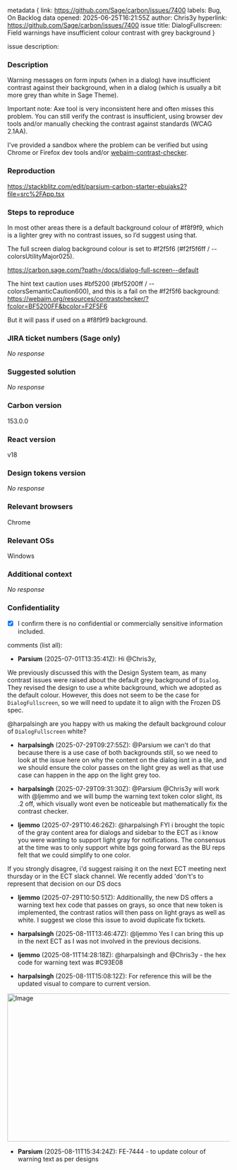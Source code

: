 metadata {
link: https://github.com/Sage/carbon/issues/7400
labels: Bug, On Backlog
data opened: 2025-06-25T16:21:55Z
author: Chris3y
hyperlink: https://github.com/Sage/carbon/issues/7400
issue title: DialogFullscreen: Field warnings have insufficient colour contrast with grey background
}

issue description:
### Description

Warning messages on form inputs (when in a dialog) have insufficient contrast against their background, when in a dialog (which is usually a bit more grey than white in Sage Theme).

Important note: Axe tool is very inconsistent here and often misses this problem. You can still verify the contrast is insufficient, using browser dev tools and/or manually checking the contrast against standards (WCAG 2.1AA).

I've provided a sandbox where the problem can be verified but using Chrome or Firefox dev tools and/or [webaim-contrast-checker](https://webaim.org/resources/contrastchecker/?fcolor=BF5200FF&bcolor=F2F5F6).

### Reproduction

https://stackblitz.com/edit/parsium-carbon-starter-ebujaks2?file=src%2FApp.tsx

### Steps to reproduce

In most other areas there is a default background colour of #f8f9f9, which is a lighter grey with no contrast issues, so I’d suggest using that.

The full screen dialog background colour is set to #f2f5f6 (#f2f5f6ff / --colorsUtilityMajor025).

https://carbon.sage.com/?path=/docs/dialog-full-screen--default 

The hint text caution uses #bf5200  (#bf5200ff / --colorsSemanticCaution600), and this is a fail on the #f2f5f6 background: https://webaim.org/resources/contrastchecker/?fcolor=BF5200FF&bcolor=F2F5F6

But it will pass if used on a #f8f9f9 background.

### JIRA ticket numbers (Sage only)

_No response_

### Suggested solution

_No response_

### Carbon version

153.0.0

### React version

v18

### Design tokens version

_No response_

### Relevant browsers

Chrome

### Relevant OSs

Windows

### Additional context

_No response_

### Confidentiality

- [x] I confirm there is no confidential or commercially sensitive information included.

comments (list all):
- **Parsium** (2025-07-01T13:35:41Z):
  Hi @Chris3y,

We previously discussed this with the Design System team, as many contrast issues were raised about the default grey background of `Dialog`. They revised the design to use a white background, which we adopted as the default colour. However, this does not seem to be the case for `DialogFullscreen`, so we will need to update it to align with the Frozen DS spec.

@harpalsingh are you happy with us making the default background colour of `DialogFullscreen` white?

- **harpalsingh** (2025-07-29T09:27:55Z):
  @Parsium we can't do that because there is a use case of both backgrounds still, so we need to look at the issue here on why the content on the dialog isnt in a tile, and we should ensure the color passes on the light grey as well as that use case can happen in the app on the light grey too.

- **harpalsingh** (2025-07-29T09:31:30Z):
  @Parsium @Chris3y will work with @ljemmo and we will bump the warning text token color slight, its .2 off, which visually wont even be noticeable but mathematically fix the contrast checker.

- **ljemmo** (2025-07-29T10:46:26Z):
  @harpalsingh FYI i brought the topic of the gray content area for dialogs and sidebar to the ECT as i know you were wanting to support light gray for notifications. The consensus at the time was to only support white bgs going forward as the BU reps felt that we could simplify to one color.

If you strongly disagree, i'd suggest raising it on the next ECT meeting next thursday or in the ECT slack channel. We recently added 'don't's to represent that decision on our DS docs

- **ljemmo** (2025-07-29T10:50:51Z):
  Additionallly, the new DS offers a warning text hex code that passes on grays, so once that new token is implemented, the contrast ratios will then pass on light grays as well as white. I suggest we close this issue to avoid duplicate fix tickets.

- **harpalsingh** (2025-08-11T13:46:47Z):
  @ljemmo Yes I can bring this up in the next ECT as I was not involved in the previous decisions.

- **ljemmo** (2025-08-11T14:28:18Z):
  @harpalsingh and @Chris3y - the hex code for warning text was #C93E08

- **harpalsingh** (2025-08-11T15:08:12Z):
  For reference this will be the updated visual to compare to current version.

<img width="740" height="335" alt="Image" src="https://github.com/user-attachments/assets/def0bc43-ec65-46f2-9073-cb5bc4997928" />

- **Parsium** (2025-08-11T15:34:24Z):
  FE-7444 - to update colour of warning text as per designs


